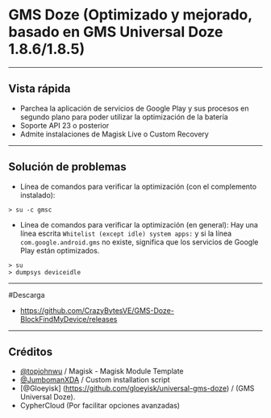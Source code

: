 # GMS Doze (Optimizado y mejorado, basado en GMS Universal Doze 1.8.6/1.8.5)
---
## Vista rápida
- Parchea la aplicación de servicios de Google Play y sus procesos en segundo plano para poder utilizar la optimización de la batería
- Soporte API 23 o posterior
- Admite instalaciones de Magisk Live o Custom Recovery
---
## Solución de problemas
- Línea de comandos para verificar la optimización (con el complemento instalado):
```
> su -c gmsc

```
- Línea de comandos para verificar la optimización (en general):
Hay una línea escrita `Whitelist (except idle) system apps:` y si la línea `com.google.android.gms` no existe, significa que los servicios de Google Play están optimizados.
```
> su
> dumpsys deviceidle
```

---
#Descarga
- https://github.com/CrazyBytesVE/GMS-Doze-BlockFindMyDevice/releases

---
## Créditos
- [@topjohnwu](https://github.com/topjohnwu) / Magisk - Magisk Module Template
- [@JumbomanXDA](https://github.com/JumbomanXDA) / Custom installation script
- [@Gloeyisk] (https://github.com/gloeyisk/universal-gms-doze) / (GMS Universal Doze).
- CypherCloud (Por facilitar opciones avanzadas)
